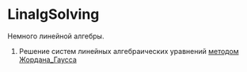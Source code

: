 # LinalgSolving
Немного линейной алгебры.

1. Решение систем линейных алгебраических уравнений [методом Жордана_Гаусса](https://ru.wikipedia.org/wiki/%D0%9C%D0%B5%D1%82%D0%BE%D0%B4_%D0%93%D0%B0%D1%83%D1%81%D1%81%D0%B0_%E2%80%94_%D0%96%D0%BE%D1%80%D0%B4%D0%B0%D0%BD%D0%B0)
